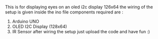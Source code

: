 This is for displaying eyes on an oled i2c display 126x64 
the wiring of the setup is given inside the ino file
components required are :
1. Arduino UNO
2. OLED I2C Display (128x64)
3. IR Sensor
after wiring the setup just upload the code and have fun :)
